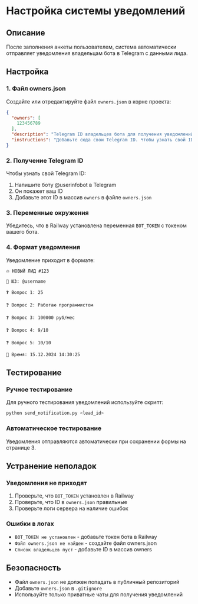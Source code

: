 # Настройка системы уведомлений

## Описание
После заполнения анкеты пользователем, система автоматически отправляет уведомления владельцам бота в Telegram с данными лида.

## Настройка

### 1. Файл owners.json
Создайте или отредактируйте файл `owners.json` в корне проекта:

```json
{
  "owners": [
    123456789
  ],
  "description": "Telegram ID владельцев бота для получения уведомлений о новых лидах",
  "instructions": "Добавьте сюда свои Telegram ID. Чтобы узнать свой ID, напишите боту @userinfobot в Telegram"
}
```

### 2. Получение Telegram ID
Чтобы узнать свой Telegram ID:
1. Напишите боту @userinfobot в Telegram
2. Он покажет ваш ID
3. Добавьте этот ID в массив `owners` в файле `owners.json`

### 3. Переменные окружения
Убедитесь, что в Railway установлена переменная `BOT_TOKEN` с токеном вашего бота.

### 4. Формат уведомления
Уведомление приходит в формате:

```
🔥 НОВЫЙ ЛИД #123

👤 ЮЗ: @username

❓ Вопрос 1: 25

❓ Вопрос 2: Работаю программистом

❓ Вопрос 3: 100000 руб/мес

❓ Вопрос 4: 9/10

❓ Вопрос 5: 10/10

📅 Время: 15.12.2024 14:30:25
```

## Тестирование

### Ручное тестирование
Для ручного тестирования уведомлений используйте скрипт:

```bash
python send_notification.py <lead_id>
```

### Автоматическое тестирование
Уведомления отправляются автоматически при сохранении формы на странице 3.

## Устранение неполадок

### Уведомления не приходят
1. Проверьте, что `BOT_TOKEN` установлен в Railway
2. Проверьте, что ID в `owners.json` правильные
3. Проверьте логи сервера на наличие ошибок

### Ошибки в логах
- `BOT_TOKEN не установлен` - добавьте токен бота в Railway
- `Файл owners.json не найден` - создайте файл owners.json
- `Список владельцев пуст` - добавьте ID в массив owners

## Безопасность
- Файл `owners.json` не должен попадать в публичный репозиторий
- Добавьте `owners.json` в `.gitignore`
- Используйте только приватные чаты для получения уведомлений 